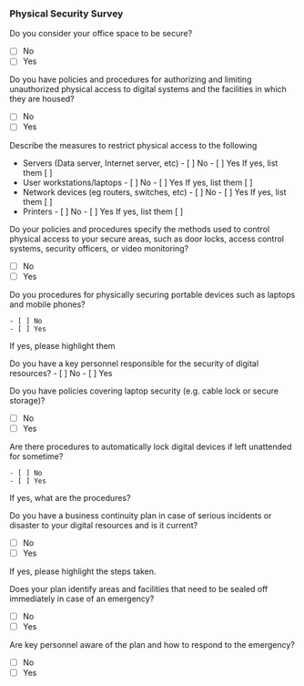 ### Physical Security Survey


Do you consider your office space to be secure?

- [ ] No
- [ ] Yes

Do you have policies and procedures for authorizing and limiting unauthorized physical access to digital systems and the facilities in which they are housed?

  - [ ] No
  - [ ] Yes

  Describe the measures to restrict physical access to the following
  - Servers (Data server, Internet server, etc) 	- [ ] No - [ ] Yes
  If yes, list them [ ]
  - User workstations/laptops			- [ ] No - [ ] Yes
  If yes, list them [ ]
  - Network devices (eg routers, switches, etc) 	- [ ] No - [ ] Yes
  If yes, list them [ ]
  - Printers					- [ ] No - [ ] Yes
  If yes, list them [ ]

Do your policies and procedures specify the methods used to control physical access to your secure areas, such as door locks, access control systems, security officers, or video monitoring?

  - [ ] No
  - [ ] Yes

  Do you procedures for physically securing portable devices such as laptops and mobile phones?

    - [ ] No
    - [ ] Yes
  If yes, please highlight them

  Do you have a key personnel responsible for the security of digital resources?
    - [ ] No
    - [ ] Yes



Do you have policies covering laptop security (e.g. cable lock or secure storage)?

  - [ ] No
  - [ ] Yes

  Are there procedures to automatically lock digital devices if left unattended for sometime?

    - [ ] No
    - [ ] Yes

  If yes, what are the procedures?

Do you have a business continuity plan in case of serious incidents or disaster to your digital resources and is it current?

  - [ ] No
  - [ ] Yes

If yes, please highlight the steps taken.

Does your plan identify areas and facilities that need to be sealed off immediately in case of an emergency?

  - [ ] No
  - [ ] Yes

Are key personnel aware of the plan and how to respond to the emergency?


  - [ ] No
  - [ ] Yes
